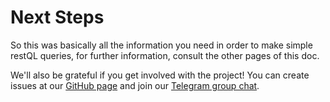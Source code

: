 # Next Steps

So this was basically all the information you need in order to make simple restQL queries, for further information, consult the other pages of this doc.

We'll also be grateful if you get involved with the project! You can create issues at our [GitHub page](https://github.com/B2W-BIT/restQL-http) and join our [Telegram group chat](https://t.me/restQLBR).